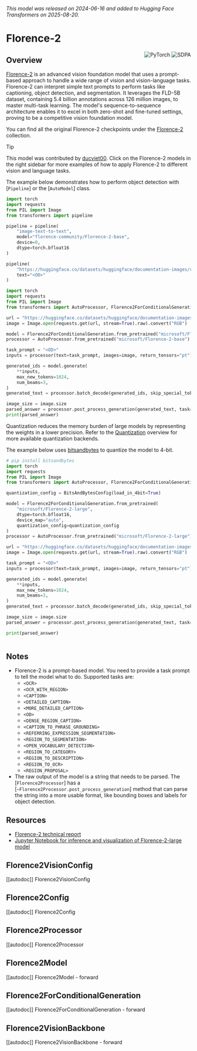 <!--Copyright 2025 The HuggingFace Team. All rights reserved.

Licensed under the Apache License, Version 2.0 (the "License"); you may not use this file except in compliance with
the License. You may obtain a copy of the License at

http://www.apache.org/licenses/LICENSE-2.0

Unless required by applicable law or agreed to in writing, software distributed under the License is distributed on
an "AS IS" BASIS, WITHOUT WARRANTIES OR CONDITIONS OF ANY KIND, either express or implied. See the License for the
specific language governing permissions and limitations under the License.

⚠️ Note that this file is in Markdown but contain specific syntax for our doc-builder (similar to MDX) that may not be
rendered properly in your Markdown viewer.

-->
*This model was released on 2024-06-16 and added to Hugging Face Transformers on 2025-08-20.*

# Florence-2

<div style="float: right;">
    <div class="flex flex-wrap space-x-1">
        <img alt="PyTorch" src="https://img.shields.io/badge/PyTorch-DE3412?style=flat&logo=pytorch&logoColor=white">
        <img alt="SDPA" src="https://img.shields.io/badge/SDPA-DE3412?style=flat&logo=pytorch&logoColor=white">
    </div>
</div>

## Overview

[Florence-2](https://huggingface.co/papers/2311.06242) is an advanced vision foundation model that uses a prompt-based approach to handle a wide range of vision and vision-language tasks. Florence-2 can interpret simple text prompts to perform tasks like captioning, object detection, and segmentation. It leverages the FLD-5B dataset, containing 5.4 billion annotations across 126 million images, to master multi-task learning. The model's sequence-to-sequence architecture enables it to excel in both zero-shot and fine-tuned settings, proving to be a competitive vision foundation model.

You can find all the original Florence-2 checkpoints under the [Florence-2](https://huggingface.co/models?other=florence-2) collection.

> [!TIP]
> This model was contributed by [ducviet00](https://huggingface.co/ducviet00).
> Click on the Florence-2 models in the right sidebar for more examples of how to apply Florence-2 to different vision and language tasks.

The example below demonstrates how to perform object detection with [`Pipeline`] or the [`AutoModel`] class.

<hfoptions id="usage">
<hfoption id="Pipeline">

```py
import torch
import requests
from PIL import Image
from transformers import pipeline

pipeline = pipeline(
    "image-text-to-text",
    model="florence-community/Florence-2-base",
    device=0,
    dtype=torch.bfloat16
)

pipeline(
    "https://huggingface.co/datasets/huggingface/documentation-images/resolve/main/transformers/tasks/car.jpg?download=true",
    text="<OD>"
)
```

</hfoption>
<hfoption id="AutoModel">

```py
import torch
import requests
from PIL import Image
from transformers import AutoProcessor, Florence2ForConditionalGeneration

url = "https://huggingface.co/datasets/huggingface/documentation-images/resolve/main/transformers/tasks/car.jpg?download=true"
image = Image.open(requests.get(url, stream=True).raw).convert("RGB")

model = Florence2ForConditionalGeneration.from_pretrained("microsoft/Florence-2-base", dtype=torch.bfloat16, device_map="auto")
processor = AutoProcessor.from_pretrained("microsoft/Florence-2-base")

task_prompt = "<OD>"
inputs = processor(text=task_prompt, images=image, return_tensors="pt").to(model.device)

generated_ids = model.generate(
    **inputs,
    max_new_tokens=1024,
    num_beams=3,
)
generated_text = processor.batch_decode(generated_ids, skip_special_tokens=False)[0]

image_size = image.size
parsed_answer = processor.post_process_generation(generated_text, task=task_prompt, image_size=image_size)
print(parsed_answer)
```

</hfoption>
</hfoptions>

Quantization reduces the memory burden of large models by representing the weights in a lower precision. Refer to the [Quantization](../quantization/overview) overview for more available quantization backends.

The example below uses [bitsandbytes](../quantization/bitsandbytes) to quantize the model to 4-bit.

```py
# pip install bitsandbytes
import torch
import requests
from PIL import Image
from transformers import AutoProcessor, Florence2ForConditionalGeneration, BitsAndBytesConfig

quantization_config = BitsAndBytesConfig(load_in_4bit=True)

model = Florence2ForConditionalGeneration.from_pretrained(
    "microsoft/Florence-2-large",
    dtype=torch.bfloat16,
    device_map="auto",
    quantization_config=quantization_config
)
processor = AutoProcessor.from_pretrained("microsoft/Florence-2-large")

url = "https://huggingface.co/datasets/huggingface/documentation-images/resolve/main/transformers/tasks/car.jpg?download=true"
image = Image.open(requests.get(url, stream=True).raw).convert("RGB")

task_prompt = "<OD>"
inputs = processor(text=task_prompt, images=image, return_tensors="pt").to(model.device, torch.bfloat16)

generated_ids = model.generate(
    **inputs,
    max_new_tokens=1024,
    num_beams=3,
)
generated_text = processor.batch_decode(generated_ids, skip_special_tokens=False)[0]

image_size = image.size
parsed_answer = processor.post_process_generation(generated_text, task=task_prompt, image_size=image_size)

print(parsed_answer)
```

<div class="flex justify-center">
    <img src=""/>
</div>

## Notes

- Florence-2 is a prompt-based model. You need to provide a task prompt to tell the model what to do. Supported tasks are:
  - `<OCR>`
  - `<OCR_WITH_REGION>`
  - `<CAPTION>`
  - `<DETAILED_CAPTION>`
  - `<MORE_DETAILED_CAPTION>`
  - `<OD>`
  - `<DENSE_REGION_CAPTION>`
  - `<CAPTION_TO_PHRASE_GROUNDING>`
  - `<REFERRING_EXPRESSION_SEGMENTATION>`
  - `<REGION_TO_SEGMENTATION>`
  - `<OPEN_VOCABULARY_DETECTION>`
  - `<REGION_TO_CATEGORY>`
  - `<REGION_TO_DESCRIPTION>`
  - `<REGION_TO_OCR>`
  - `<REGION_PROPOSAL>`
- The raw output of the model is a string that needs to be parsed. The [`Florence2Processor`] has a [`~Florence2Processor.post_process_generation`] method that can parse the string into a more usable format, like bounding boxes and labels for object detection.

## Resources

- [Florence-2 technical report](https://huggingface.co/papers/2311.06242)
- [Jupyter Notebook for inference and visualization of Florence-2-large model](https://huggingface.co/microsoft/Florence-2-large/blob/main/sample_inference.ipynb)

## Florence2VisionConfig

[[autodoc]] Florence2VisionConfig

## Florence2Config

[[autodoc]] Florence2Config

## Florence2Processor

[[autodoc]] Florence2Processor

## Florence2Model

[[autodoc]] Florence2Model
    - forward

## Florence2ForConditionalGeneration

[[autodoc]] Florence2ForConditionalGeneration
    - forward

## Florence2VisionBackbone

[[autodoc]] Florence2VisionBackbone
    - forward
